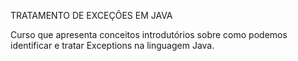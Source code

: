 TRATAMENTO DE EXCEÇÕES EM JAVA

<p>Curso que apresenta conceitos introdutórios sobre como podemos identificar e tratar Exceptions na linguagem Java. 
